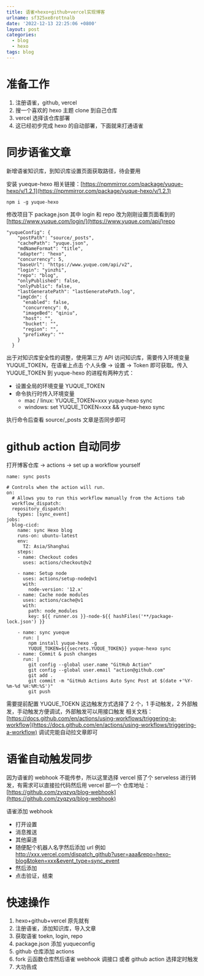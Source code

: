 ```yaml
---
title: 语雀+hexo+github+vercel实现博客
urlname: sf325xe8rottnalb
date: '2022-12-13 22:25:06 +0800'
layout: post
categories:
  - blog
  - hexo
tags: blog
---
```


# 准备工作

1. 注册语雀，github, vercel
2. 搜一个喜欢的 hexo 主题 clone 到自己仓库
3. vercel 选择该仓库部署
4. 这已经初步完成 hexo 的自动部署，下面就来打通语雀

# 同步语雀文章

新增语雀知识库，到知识库设置页面获取路径，待会要用

安装 yueque-hexo
相关链接：[https://npmmirror.com/package/yuque-hexo/v/1.2.1](https://npmmirror.com/package/yuque-hexo/v/1.2.1)

```
npm i -g yuque-hexo
```

修改项目下 package.json
其中 login 和 repo 改为刚刚设置页面看到的[https://www.yuque.com/login/](https://www.yuque.com/api/)repo

```
"yuqueConfig": {
    "postPath": "source/_posts",
    "cachePath": "yuque.json",
    "mdNameFormat": "title",
    "adapter": "hexo",
    "concurrency": 5,
    "baseUrl": "https://www.yuque.com/api/v2",
    "login": "yinzhi",
    "repo": "blog",
    "onlyPublished": false,
    "onlyPublic": false,
    "lastGeneratePath": "lastGeneratePath.log",
    "imgCdn": {
      "enabled": false,
      "concurrency": 0,
      "imageBed": "qiniu",
      "host": "",
      "bucket": "",
      "region": "",
      "prefixKey": ""
    }
  }
```

出于对知识库安全性的调整，使用第三方 API 访问知识库，需要传入环境变量 YUQUE_TOKEN，在语雀上点击 个人头像 -> 设置 -> Token 即可获取。传入 YUQUE_TOKEN 到 yuque-hexo 的进程有两种方式：

- 设置全局的环境变量 YUQUE_TOKEN
- 命令执行时传入环境变量
  - mac / linux: YUQUE_TOKEN=xxx yuque-hexo sync
  - windows: set YUQUE_TOKEN=xxx && yuque-hexo sync

执行命令后查看 source/\_posts 文章是否同步即可

# github action 自动同步

打开博客仓库 -> actions -> set up a workflow yourself

```
name: sync posts

# Controls when the action will run.
on:
  # Allows you to run this workflow manually from the Actions tab
  workflow_dispatch:
  repository_dispatch:
    types: [sync_event]
jobs:
  blog-cicd:
    name: sync Hexo blog
    runs-on: ubuntu-latest
    env:
      TZ: Asia/Shanghai
    steps:
    - name: Checkout codes
      uses: actions/checkout@v2

    - name: Setup node
      uses: actions/setup-node@v1
      with:
        node-version: '12.x'
    - name: Cache node modules
      uses: actions/cache@v1
      with:
        path: node_modules
        key: ${{ runner.os }}-node-${{ hashFiles('**/package-lock.json') }}

    - name: sync yueque
      run: |
        npm install yuque-hexo -g
        YUQUE_TOKEN=${{secrets.YUQUE_TOKEN}} yuque-hexo sync
    - name: Commit & push changes
      run: |
        git config --global user.name "GitHub Action"
        git config --global user.email "action@github.com"
      	git add .
        git commit -m "GitHub Actions Auto Sync Post at $(date +'%Y-%m-%d %H:%M:%S')"
        git push
```

需要提前配置 YUQUE_TOEKN
这边触发方式选择了 2 个，1 手动触发，2 外部触发，手动触发方便调试，外部触发可以用接口触发
相关文档：[https://docs.github.com/en/actions/using-workflows/triggering-a-workflow](https://docs.github.com/en/actions/using-workflows/triggering-a-workflow)
调试完能自动拉文章即可

# 语雀自动触发同步

因为语雀的 webhook 不能传参，所以这里选择 vercel 搭了个 serveless 进行转发，有需求可以直接拉代码然后用 vercel 部一个
仓库地址：[https://github.com/zyqzyq/blog-webhook](https://github.com/zyqzyq/blog-webhook)

语雀添加 webhook

- 打开设置
- 消息推送
- 其他渠道
- 随便配个机器人名字然后添加 url 例如 http://xxx.vercel.com/dispatch_github?user=aaa&repo=hexo-blog&token=xxx&event_type=sync_event
- 然后添加
- 点击验证，结束

# 快速操作

1. hexo+github+vercel 原先就有
2. 注册语雀，添加知识库，导入文章
3. 获取语雀 toekn, login, repo
4. package.json 添加 yuqueconfig
5. github 仓库添加 actions
6. fork 云函数仓库然后语雀 webhook 调接口 或者 github action 选择定时触发
7. 大功告成
